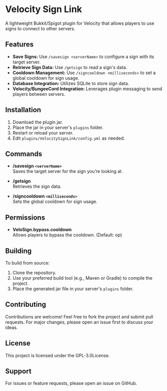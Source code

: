 # Velocity Sign Link

A lightweight Bukkit/Spigot plugin for Velocity that allows players to use signs to connect to other servers.

## Features

- **Save Signs:** Use `/savesign <serverName>` to configure a sign with its target server.
- **Retrieve Sign Data:** Use `/getsign` to read a sign's data.
- **Cooldown Management:** Use `/signcooldown <milliseconds>` to set a global cooldown for sign usage.
- **Database Integration:** Utilizes SQLite to store sign data.
- **Velocity/BungeeCord Integration:** Leverages plugin messaging to send players between servers.

## Installation

1. Download the plugin jar.
2. Place the jar in your server's `plugins` folder.
3. Restart or reload your server.
4. Edit `plugins/VelocitySignLink/config.yml` as needed.

## Commands

- **/savesign `<serverName>`**  
  Saves the target server for the sign you’re looking at.

- **/getsign**  
  Retrieves the sign data.

- **/signcooldown `<milliseconds>`**  
  Sets the global cooldown for sign usage.

## Permissions

- **VeloSign.bypass.cooldown**  
  Allows players to bypass the cooldown. (Default: op)

## Building

To build from source:
1. Clone the repository.
2. Use your preferred build tool (e.g., Maven or Gradle) to compile the project.
3. Place the generated jar file in your server's `plugins` folder.

## Contributing

Contributions are welcome! Feel free to fork the project and submit pull requests. For major changes, please open an issue first to discuss your ideas.

## License

This project is licensed under the GPL-3.0License.

## Support

For issues or feature requests, please open an issue on GitHub.
